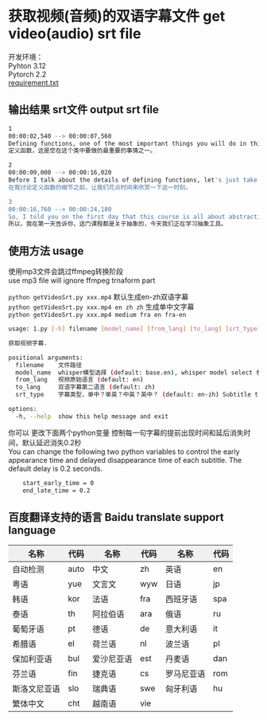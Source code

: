 # 获取视频(音频)的双语字幕文件 get video(audio) srt file

开发环境：  
Pyhton 3.12  
Pytorch 2.2  
[requirement.txt](https://github.com/machenme/video2srt/blob/main/requirement.txt)

## 输出结果 srt文件 output srt file
```bash
1
00:00:02,540 --> 00:00:07,560
Defining functions, one of the most important things you will do in this class.
定义函数，这是您在这个类中要做的最重要的事情之一。

2
00:00:09,000 --> 00:00:16,020
Before I talk about the details of defining functions, let's just take a moment to appreciate this moment.
在我讨论定义函数的细节之前，让我们花点时间来欣赏一下这一时刻。

3
00:00:16,760 --> 00:00:24,180
So, I told you on the first day that this course is all about abstraction, and today we're learning tools for abstraction.
所以，我在第一天告诉你，这门课程都是关于抽象的，今天我们正在学习抽象工具。

```

## 使用方法 usage

使用mp3文件会跳过ffmpeg转换阶段  
use mp3 file will ignore ffmpeg trnaform part  


`python getVideoSrt.py xxx.mp4` 默认生成en-zh双语字幕  
`python getVideoSrt.py xxx.mp4 en zh zh` 生成单中文字幕   
`python getVideoSrt.py xxx.mp4 medium fra en fra-en`

```bash
usage: 1.py [-h] filename [model_name] [from_lang] [to_lang] [srt_type]

获取视频字幕.

positional arguments:
  filename    文件路径
  model_name  whisper模型选择 (default: base.en), whisper model select 参考信息 https://github.com/openai/whisper
  from_lang   视频原始语言 (default: en)
  to_lang     双语字幕第二语言 (default: zh)
  srt_type    字幕类型，单中？单英？中英？英中？ (default: en-zh) Subtitle type, single Chinese? single English? zh-en? en-zh?

options:
  -h, --help  show this help message and exit
```
你可以 更改下面两个python变量 控制每一句字幕的提前出现时间和延后消失时间，默认延迟消失0.2秒  
You can change the following two python variables to control the early appearance time and delayed disappearance time of each subtitle. The default delay is 0.2 seconds.  
```bash
    start_early_time = 0
    end_late_time = 0.2
```

## 百度翻译支持的语言 Baidu translate support language
<table class="inner-html-table"><thead><tr style="background-color: #f0f0f0;"><th>名称</th><th>代码</th><th>名称</th><th>代码</th><th>名称</th><th>代码</th></tr></thead><tbody><tr><td>自动检测</td><td>auto</td><td>中文</td><td>zh</td><td>英语</td><td>en</td></tr><tr><td>粤语</td><td>yue</td><td>文言文</td><td>wyw</td><td>日语</td><td>jp</td></tr><tr><td>韩语</td><td>kor</td><td>法语</td><td>fra</td><td>西班牙语</td><td>spa</td></tr><tr><td>泰语</td><td>th</td><td>阿拉伯语</td><td>ara</td><td>俄语</td><td>ru</td></tr><tr><td>葡萄牙语</td><td>pt</td><td>德语</td><td>de</td><td>意大利语</td><td>it</td></tr><tr><td>希腊语</td><td>el</td><td>荷兰语</td><td>nl</td><td>波兰语</td><td>pl</td></tr><tr><td>保加利亚语</td><td>bul</td><td>爱沙尼亚语</td><td>est</td><td>丹麦语</td><td>dan</td></tr><tr><td>芬兰语</td><td>fin</td><td>捷克语</td><td>cs</td><td>罗马尼亚语</td><td>rom</td></tr><tr><td>斯洛文尼亚语</td><td>slo</td><td>瑞典语</td><td>swe</td><td>匈牙利语</td><td>hu</td></tr><tr><td>繁体中文</td><td>cht</td><td>越南语</td><td>vie</td><td>&nbsp;</td><td>&nbsp;</td></tr></tbody></table>
